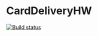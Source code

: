 # CardDeliveryHW
[![Build status](https://ci.appveyor.com/api/projects/status/i4ywcsf0ocfuekoo?svg=true)](https://ci.appveyor.com/project/AndreiNikanorov/carddeliveryhw)

